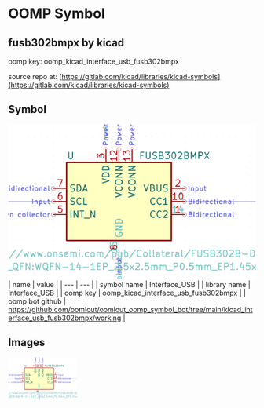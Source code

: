 # OOMP Symbol  
## fusb302bmpx  by kicad  
  
oomp key: oomp_kicad_interface_usb_fusb302bmpx  
  
source repo at: [https://gitlab.com/kicad/libraries/kicad-symbols](https://gitlab.com/kicad/libraries/kicad-symbols)  
## Symbol  
  
[![working.png](working_600.png)](working.png)  
| name | value | 
| --- | --- | 
| symbol name | Interface_USB | 
| library name | Interface_USB | 
| oomp key | oomp_kicad_interface_usb_fusb302bmpx | 
| oomp bot github | https://github.com/oomlout/oomlout_oomp_symbol_bot/tree/main/kicad_interface_usb_fusb302bmpx/working | 
## Images  
  
[![working.png](working_140.png)](working.png)  
